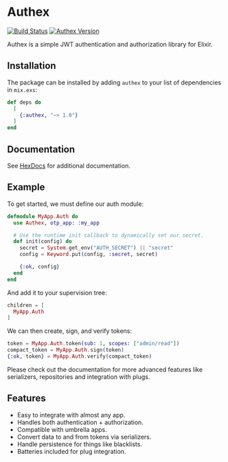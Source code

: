 # Authex

[![Build Status](https://travis-ci.org/nsweeting/authex.svg?branch=master)](https://travis-ci.org/nsweeting/authex)
[![Authex Version](https://img.shields.io/hexpm/v/authex.svg)](https://hex.pm/packages/authex)

Authex is a simple JWT authentication and authorization library for Elixir.

## Installation

The package can be installed by adding `authex` to your list of dependencies in `mix.exs`:

```elixir
def deps do
  [
    {:authex, "~> 1.0"}
  ]
end
```

## Documentation

See [HexDocs](https://hexdocs.pm/authex) for additional documentation.

## Example

To get started, we must define our auth module:

```elixir
defmodule MyApp.Auth do
  use Authex, otp_app: :my_app

  # Use the runtime init callback to dynamically set our secret.
  def init(config) do
    secret = System.get_env("AUTH_SECRET") || "secret"
    config = Keyword.put(config, :secret, secret)

    {:ok, config}
  end
end
```

And add it to your supervision tree:

```elixir
children = [
  MyApp.Auth
]
```

We can then create, sign, and verify tokens:

```elixir
token = MyApp.Auth.token(sub: 1, scopes: ["admin/read"])
compact_token = MyApp.Auth.sign(token)
{:ok, token} = MyApp.Auth.verify(compact_token)
```

Please check out the documentation for more advanced features like serializers,
repositories and integration with plugs.

## Features

- Easy to integrate with almost any app.
- Handles both authentication + authorization.
- Compatible with umbrella apps.
- Convert data to and from tokens via serializers.
- Handle persistence for things like blacklists.
- Batteries included for plug integration.